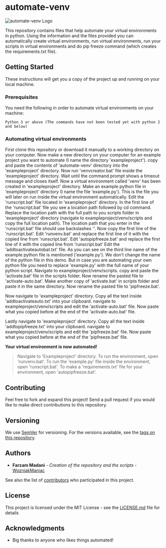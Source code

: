 # automate-venv

![automate-venv Logo](https://i.imgur.com/kDqIlrb.png)

This repository contains files that help automate your virtual environments in python. Using the information and the files provided you can automatically create virtual environments, run virtual environments, run your scripts in virtual environments and do pip freeze command (which creates the requirements.txt file).


## Getting Started

These instructions will get you a copy of the project up and running on your local machine.

### Prerequisites

You need the following in order to automate virtual environments on your machine:

```
Python 3 or above (The commands have not been tested yet with python 2 and below)
```

### Automating virtual environments

First clone this repository or download it manually to a working directory on your computer.
Now make a new directory on your computer for an example project you want to automate (I name the directory 'exampleproject').
copy and paste the contents of 'automate-venv' directory into the 'exampleproject' directory.
Now run 'venvcreator.bat' file inside the 'exampleproject' directory.
Wait until the command prompt shows a timeout message and closes itself. 
Now a virtual environment called 'venv' has been created in 'exampleproject' directory.
Make an example python file in 'exampleproject' directory (I name the file 'example.py'). This is the file you will later on run inside the virtual environment automatically.
Edit the 'runscript.bat' file located in 'exampleproject' directory. In the first line of the 'runscript.bat' file you see a location path followed by cd command. Replace the location path with the full path to you scripts folder in 'exampleproject' directory (navigate to exampleproject/venv/scripts and copy the full location path). The location path that you enter in the 'runscript.bat' file should use backslashes '\'. 
Now copy the first line of the 'runscript.bat'. Edit 'runvenv.bat' and replace the first line of it with the copied line from 'runscript.bat'. Edit 'autopipfreeze.bat' and replace the first line of it with the copied line from 'runscript.bat'
Edit the 'addtoactivateautobat.txt' file. As you can see on the third line name of the example python file is mentioned ('example.py'). We don't change the name of the python file in this demo. But in case you are automating your own python file you need to replace 'example.py' with the full name of your python script.
Navigate to exampleproject/venv/scripts. copy and paste the 'activate.bat' file in the scripts folder. Now rename the pasted file to 'activate-auto.bat'. Make another copy of 'activate.bat' in scripts folder and paste it in the same directory. Now rename the pasted file to 'pipfreeze.bat'. 
 
 Now navigate to 'exampleproject' directory. Copy all the text inside 'addtoactivateauto.txt' into your clipboard. navigate to exampleproject/venv/scripts and edit the 'activate-auto.bat' file. Now paste what you copied before at the end of the 'activate-auto.bat' file.
 
 Lastly navigate to 'exampleproject' directory. Copy all the text inside 'addtopipfreeze.txt' into your clipboard. navigate to exampleproject/venv/scripts and edit the 'pipfreeze.bat' file. Now paste what you copied before at the end of the 'pipfreeze.bat' file.

**Your virtual environment is now automated!**

>Navigate to 'Exampleproject' directory.
To run the environment, open 'runvenv.bat'.
To run the 'example.py' file inside the environment, open 'runscript.bat'.
To make a 'requirements.txt' file for your environment, open 'autopipfreeze.bat'.


## Contributing

Feel free to fork and expand this project! Send a pull request if you would like to make direct contributions to this repository.

## Versioning

We use [SemVer](http://semver.org/) for versioning. For the versions available, see the [tags on this repository](https://github.com/WozniakManiac/automate-venv/releases). 

## Authors

* **Farzam Madani** - *Creation of the repository and the scripts* - [WozniakManiac](https://github.com/WozniakManiac)

See also the list of [contributors](https://github.com/WozniakManiac/automate-venv/contributors) who participated in this project.

## License

This project is licensed under the MIT License - see the [LICENSE.md](https://github.com/WozniakManiac/automate-venv/blob/master/LICENSE) file for details

## Acknowledgments

* Big thanks to anyone who likes things automated!
